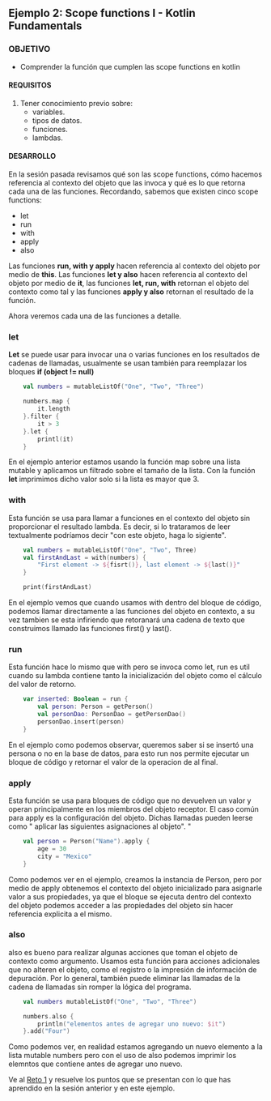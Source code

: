 ## Ejemplo 2: Scope functions I - Kotlin Fundamentals

### OBJETIVO

- Comprender la función que cumplen las scope functions en kotlin

#### REQUISITOS

1. Tener conocimiento previo sobre:
	- variables.
	- tipos de datos.
	- funciones.
	- lambdas.

#### DESARROLLO

En la sesión pasada revisamos qué son las scope functions, cómo hacemos referencia al contexto del objeto que las invoca y qué es lo que retorna cada una de las funciones. Recordando, sabemos que existen cinco scope functions:

- let
- run 
- with
- apply
- also

Las funciones **run, with y apply** hacen referencia al contexto del objeto por medio de **this**. Las funciones **let y also** hacen referencia al contexto del objeto por medio de **it**, las funciones **let, run, with** retornan el objeto del contexto como tal y las funciones **apply y also** retornan el resultado de la función.

Ahora veremos cada una de las funciones a detalle.

### let

**Let** se puede usar para invocar una o varias funciones en los resultados de cadenas de llamadas, usualmente se usan también para reemplazar los bloques **if (object != null)**

```kotlin
	val numbers = mutableListOf("One", "Two", "Three")

	numbers.map { 
		it.length 
	}.filter { 
		it > 3 
	}.let {
		printl(it) 
	}
```
En el ejemplo anterior estamos usando la función map sobre una lista mutable y aplicamos un filtrado sobre el tamaño de la lista. Con la función **let** imprimimos dicho valor solo si la lista es mayor que 3.

### with

Esta función se usa para llamar a funciones en el contexto del objeto sin proporcionar el resultado lambda. Es decir, si lo trataramos de leer textualmente podríamos decir "con este objeto, haga lo sigiente".

```kotlin
	val numbers = mutableListOf("One", "Two", Three)
	val firstAndLast = with(numbers) {
		"First element -> ${fisrt()}, last element -> ${last()}"
	}

	print(firstAndLast)
```

En el ejemplo vemos que cuando usamos with dentro del bloque de código, podemos llamar directamente a las funciones del objeto en contexto, a su vez tambien se esta infiriendo que retoranará una cadena de texto que construimos llamado las funciones first() y last().

### run

Esta función hace lo mismo que with pero se invoca como let, run es util cuando su lambda contiene tanto la inicialización del objeto como el cálculo del valor de retorno.

```kotlin
	var inserted: Boolean = run {
		val person: Person = getPerson()
    	val personDao: PersonDao = getPersonDao()
    	personDao.insert(person)
	}
```

En el ejemplo como podemos observar, queremos saber si se insertó una persona o no en la base de datos, para esto run nos permite ejecutar un bloque de código y retornar el valor de la operacion de al final.

### apply

Esta función se usa para bloques de código que no devuelven un valor y operan principalmente en los miembros del objeto receptor. El caso común para apply es la configuración del objeto. Dichas llamadas pueden leerse como " aplicar las siguientes asignaciones al objeto". "

```kotlin
	val person = Person("Name").apply {
		age = 30
		city = "Mexico"
	}
```

Como podemos ver en el ejemplo, creamos la instancia de Person, pero por medio de apply obtenemos el contexto del objeto inicializado para asignarle valor a sus propiedades, ya que el bloque se ejecuta dentro del contexto del objeto podemos acceder a las propiedades del objeto sin hacer referencia explicita a el mismo.

### also

also es bueno para realizar algunas acciones que toman el objeto de contexto como argumento. Usamos esta función para acciones adicionales que no alteren el objeto, como el registro o la impresión de información de depuración. Por lo general, también puede eliminar las llamadas de la cadena de llamadas sin romper la lógica del programa.

```kotlin
	val numbers mutableListOf("One", "Two", "Three")

	numbers.also {
		println("elementos antes de agregar uno nuevo: $it")
	}.add("Four")
```

Como podemos ver, en realidad estamos agregando un nuevo elemento a la lista mutable numbers pero con el uso de also podemos imprimir los elemntos que contiene antes de agregar uno nuevo.

Ve al [Reto 1](/../../tree/master/Sesion-06/Reto-01) y resuelve los puntos que se presentan con lo que has aprendido en la sesión anterior y en este ejemplo.
